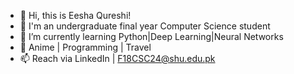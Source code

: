 - 👋 Hi, this is Eesha Qureshi!
- 👀 I'm an undergraduate final year Computer Science student
- 🌱 I’m currently learning Python|Deep Learning|Neural Networks
- 💞️ Anime | Programming | Travel
- 📫 Reach via LinkedIn | F18CSC24@shu.edu.pk

<!---
Eesha723/Eesha723 is a ✨ special ✨ repository because its `README.md` (this file) appears on your GitHub profile.
You can click the Preview link to take a look at your changes.
--->
